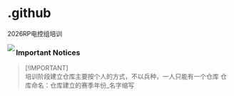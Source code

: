 # .github
2026RP电控组培训

<img align="left" src="https://github.com/rp2023EC/.github/blob/main/profile/src/header.png" />

### Important Notices <!-- omit in toc -->

> [!IMPORTANT]\
> 培训阶段建立仓库主要按个人的方式，不以兵种，一人只能有一个仓库
> 仓库命名：仓库建立的赛季年份_名字缩写
